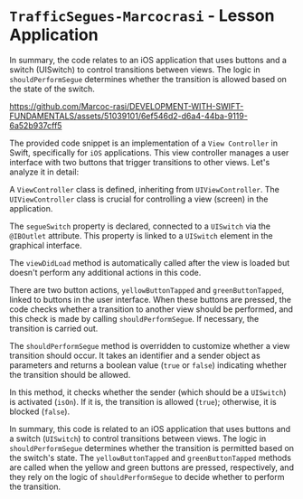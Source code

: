 # `TrafficSegues-Marcocrasi` - Lesson Application

In summary, the code relates to an iOS application that uses buttons and a switch (UISwitch) to control transitions between views. The logic in `shouldPerformSegue` determines whether the transition is allowed based on the state of the switch.

https://github.com/Marcoc-rasi/DEVELOPMENT-WITH-SWIFT-FUNDAMENTALS/assets/51039101/6ef546d2-d6a4-44ba-9119-6a52b937cff5

The provided code snippet is an implementation of a `View Controller` in Swift, specifically for `iOS` applications. This view controller manages a user interface with two buttons that trigger transitions to other views. Let's analyze it in detail:

A `ViewController` class is defined, inheriting from `UIViewController`. The `UIViewController` class is crucial for controlling a view (screen) in the application.

The `segueSwitch` property is declared, connected to a `UISwitch` via the `@IBOutlet` attribute. This property is linked to a `UISwitch` element in the graphical interface.

The `viewDidLoad` method is automatically called after the view is loaded but doesn't perform any additional actions in this code.

There are two button actions, `yellowButtonTapped` and `greenButtonTapped`, linked to buttons in the user interface. When these buttons are pressed, the code checks whether a transition to another view should be performed, and this check is made by calling `shouldPerformSegue`. If necessary, the transition is carried out.

The `shouldPerformSegue` method is overridden to customize whether a view transition should occur. It takes an identifier and a sender object as parameters and returns a boolean value (`true` or `false`) indicating whether the transition should be allowed.

In this method, it checks whether the sender (which should be a `UISwitch`) is activated (`isOn`). If it is, the transition is allowed (`true`); otherwise, it is blocked (`false`).

In summary, this code is related to an iOS application that uses buttons and a switch (`UISwitch`) to control transitions between views. The logic in `shouldPerformSegue` determines whether the transition is permitted based on the switch's state. The `yellowButtonTapped` and `greenButtonTapped` methods are called when the yellow and green buttons are pressed, respectively, and they rely on the logic of `shouldPerformSegue` to decide whether to perform the transition.

